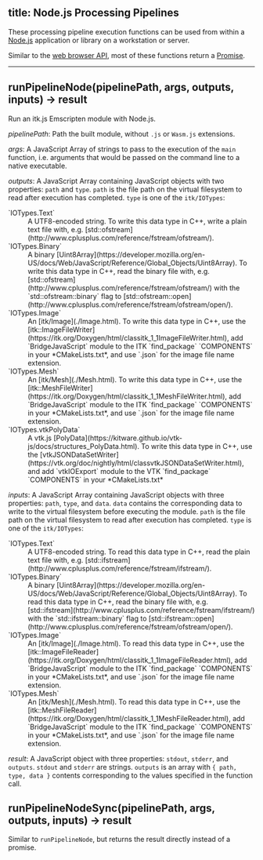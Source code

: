 title: Node.js Processing Pipelines
---

These processing pipeline execution functions can be used from within a [Node.js](https://nodejs.org/) application or library on a workstation or server.

Similar to the [web browser API](./browser_pipelines.html), most of these functions return a [Promise](https://developer.mozilla.org/en-US/docs/Web/JavaScript/Reference/Global_Objects/Promise).

---

## runPipelineNode(pipelinePath, args, outputs, inputs) -> result

Run an itk.js Emscripten module with Node.js.

*pipelinePath*: Path the built module, without `.js` or `Wasm.js` extensions.

*args*:         A JavaScript Array of strings to pass to the execution of the `main` function, i.e. arguments that would be passed on the command line to a native executable.

*outputs*:      A JavaScript Array containing JavaScript objects with two properties: `path` and `type`.
                `path` is the file path on the virtual filesystem to read after execution has completed.
                `type` is one of the `itk/IOTypes`:
<dl>
  <dt>`IOTypes.Text`</dt><dd>A UTF8-encoded string. To write this data type in C++, write a plain text file with, e.g.  [std::ofstream](http://www.cplusplus.com/reference/fstream/ofstream/).</dd>
  <dt>`IOTypes.Binary`</dt><dd>A binary [Uint8Array](https://developer.mozilla.org/en-US/docs/Web/JavaScript/Reference/Global_Objects/Uint8Array). To write this data type in C++, read the binary file with, e.g.  [std::ofstream](http://www.cplusplus.com/reference/fstream/ofstream/) with the `std::ofstream::binary` flag to [std::ofstream::open](http://www.cplusplus.com/reference/fstream/ofstream/open/).</dd>
  <dt>`IOTypes.Image`</dt><dd>An [itk/Image](./Image.html). To write this data type in C++, use the [itk::ImageFileWriter](https://itk.org/Doxygen/html/classitk_1_1ImageFileWriter.html), add `BridgeJavaScript` module to the ITK `find_package` `COMPONENTS` in your *CMakeLists.txt*, and use `.json` for the image file name extension.</dd>
  <dt>`IOTypes.Mesh`</dt><dd>An [itk/Mesh](./Mesh.html). To write this data type in C++, use the [itk::MeshFileWriter](https://itk.org/Doxygen/html/classitk_1_1MeshFileWriter.html), add `BridgeJavaScript` module to the ITK `find_package` `COMPONENTS` in your *CMakeLists.txt*, and use `.json` for the image file name extension.</dd>
  <dt>`IOTypes.vtkPolyData`</dt><dd>A vtk.js [PolyData](https://kitware.github.io/vtk-js/docs/structures_PolyData.html). To write this data type in C++, use the [vtkJSONDataSetWriter](https://vtk.org/doc/nightly/html/classvtkJSONDataSetWriter.html), and add `vtkIOExport` module to the VTK `find_package` `COMPONENTS` in your *CMakeLists.txt*</dd>
</dl>

*inputs*:       A JavaScript Array containing JavaScript objects with three properties: `path`, `type`, and `data`.
                `data` contains the corresponding data to write to the virtual filesystem before executing the module.
                `path` is the file path on the virtual filesystem to read after execution has completed.
                `type` is one of the `itk/IOTypes`:
<dl>
  <dt>`IOTypes.Text`</dt><dd>A UTF8-encoded string. To read this data type in C++, read the plain text file with, e.g.  [std::ifstream](http://www.cplusplus.com/reference/fstream/ifstream/). </dd>
  <dt>`IOTypes.Binary`</dt><dd>A binary [Uint8Array](https://developer.mozilla.org/en-US/docs/Web/JavaScript/Reference/Global_Objects/Uint8Array). To read this data type in C++, read the binary file with, e.g.  [std::ifstream](http://www.cplusplus.com/reference/fstream/ifstream/) with the `std::ifstream::binary` flag to [std::ifstream::open](http://www.cplusplus.com/reference/fstream/ofstream/open/).</dd>
  <dt>`IOTypes.Image`</dt><dd>An [itk/Image](./Image.html). To read this data type in C++, use the [itk::ImageFileReader](https://itk.org/Doxygen/html/classitk_1_1ImageFileReader.html), add `BridgeJavaScript` module to the ITK `find_package` `COMPONENTS` in your *CMakeLists.txt*, and use `.json` for the image file name extension.</dd>
  <dt>`IOTypes.Mesh`</dt><dd>An [itk/Mesh](./Mesh.html). To read this data type in C++, use the [itk::MeshFileReader](https://itk.org/Doxygen/html/classitk_1_1MeshFileReader.html), add `BridgeJavaScript` module to the ITK `find_package` `COMPONENTS` in your *CMakeLists.txt*, and use `.json` for the image file name extension.</dd>
</dl>

*result*:       A JavaScript object with three properties: `stdout`, `stderr`, and `outputs`.
                `stdout` and `stderr` are strings. `outputs` is an array with `{ path, type, data }` contents corresponding to the values specified in the function call.

## runPipelineNodeSync(pipelinePath, args, outputs, inputs) -> result

Similar to `runPipelineNode`, but returns the result directly instead of a promise.
